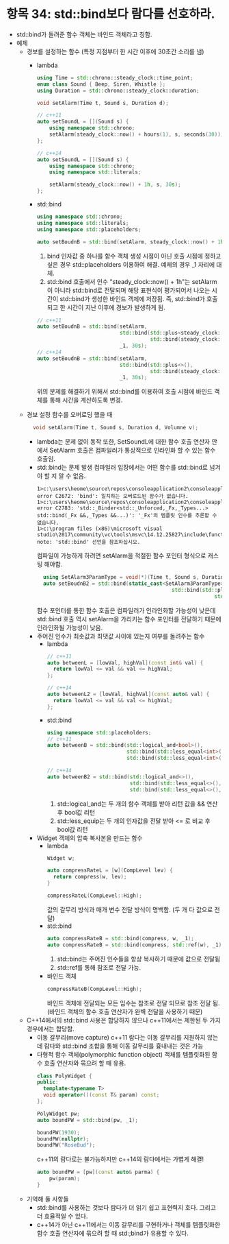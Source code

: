 # 항목 34: std::bind보다 람다를 선호하라.

* std::bind가 돌려준 함수 객체는 바인드 객체라고 칭함.
* 예제
  * 경보를 설정하는 함수 (특정 지점부터 한 시간 이후에 30초간 소리를 냄)
    * lambda
      ```cpp
      using Time = std::chrono::steady_clock::time_point;
      enum class Sound { Beep, Siren, Whistle };
      using Duration = std::chrono::steady_clock::duration;

      void setAlarm(Time t, Sound s, Duration d);

      // c++11
      auto setSoundL = [](Sound s) {
          using namespace std::chrono;
          setAlarm(steady_clock::now() + hours(1), s, seconds(30));
      };

      // c++14
      auto setSoundL = [](Sound s) {
          using namespace std::chrono;
          using namespace std::literals;

          setAlarm(steady_clock::now() + 1h, s, 30s);
      };
      ```
    * std::bind
      ```cpp
      using namespace std::chrono;
      using namespace std::literals;
      using namespace std::placeholders;

      auto setBoudnB = std::bind(setAlarm, steady_clock::now() + 1h, _1, 30s);
      ```
      1. bind 인자값 중 하나를 함수 객체 생성 시점이 아닌 호출 시점에 정하고 싶은 경우 std::placeholders 이용하여 해결. 예제의 경우 _1 자리에 대체.
      2. std::bind 호출에서 인수 "steady_clock::now() + 1h"는 setAlarm이 아니라 std::bind로 전달되며 해당 표현식이 평가되어서 나오는 시간이 std::bind가 생성한 바인드 객체에 저장됨.
      즉, std::bind가 호출되고 한 시간이 지난 이후에 경보가 발생하게 됨.

      ```cpp
      // c++11
      auto setBoudnB = std::bind(setAlarm, 
                                 std::bind(std::plus<steady_clock::time_point>(), 
                                           std::bind(steady_clock::now()), 1h),
                                 _1, 30s);
      // c++14
      auto setBoudnB = std::bind(setAlarm, 
                                 std::bind(std::plus<>(), 
                                           std::bind(steady_clock::now()), 1h),
                                 _1, 30s);
      ```
      위의 문제를 해결하기 위해서 std::bind를 이용하여 호출 시점에 바인드 객체를 통해 시간을 계산하도록 변경.
  * 경보 설정 함수를 오버로딩 했을 때
    ```cpp
      void setAlarm(Time t, Sound s, Duration d, Volumne v);
    ```
    * lambda는 문제 없이 동작
      또한, SetSoundL에 대한 함수 호출 연산자 안에서 SetAlarm 호출은 컴파일러가 통상적으로 인라인화 할 수 있는 함수 호출임.
    * std::bind는 문제 발생
      컴파일러 입장에서는 어떤 함수를 std::bind로 넘겨야 할 지 알 수 없음.
      ```
      1>c:\users\heome\source\repos\consoleapplication2\consoleapplication2\emcpp_36.cpp(38): error C2672: 'bind': 일치하는 오버로드된 함수가 없습니다.
      1>c:\users\heome\source\repos\consoleapplication2\consoleapplication2\emcpp_36.cpp(38): error C2783: 'std::_Binder<std::_Unforced,_Fx,_Types...> std::bind(_Fx &&,_Types &&...)': '_Fx'의 템플릿 인수를 추론할 수 없습니다.
      1>c:\program files (x86)\microsoft visual studio\2017\community\vc\tools\msvc\14.12.25827\include\functional(1092): note: 'std::bind' 선언을 참조하십시오.
      ```
      컴파일이 가능하게 하려면 setAlarm을 적절한 함수 포인터 형식으로 캐스팅 해야함.
      ```cpp
    	using SetAlarm3ParamType = void(*)(Time t, Sound s, Duration d);
	    auto setBoudnB2 = std::bind(static_cast<SetAlarm3ParamType>(setAlarm),
								                  std::bind(std::plus<>(),
										                        std::bind(steady_clock::now()), 1h), _1, 30s);
      ```
      함수 포인터를 통한 함수 호출은 컴파일러가 인라인화할 가능성이 낮은데 std::bind 호출 역시 setAlarm을 가리키는 함수 포인터를 전달하기 때문에 인라인화될 가능성이 낮음.
    * 주어진 인수가 최솟값과 최댓값 사이에 있는지 여부를 돌려주는 함수
      * lambda
        ```cpp
        // c++11
        auto betweenL = [lowVal, highVal](const int& val) {
          return lowVal <= val && val <= highVal;
        };

        // c++14
        auto betweenL2 = [lowVal, highVal](const auto& val) {
          return lowVal <= val && val <= highVal;
        };
        ```
      * std::bind
        ```cpp
        using namespace std::placeholders;
        // c++11
        auto betweenB = std::bind(std::logical_and<bool>(),
                                  std::bind(std::less_equal<int>(), lowVal, _1),
                                  std::bind(std::less_equal<int>(), _1, highVal));

        // c++14
        auto betweenB2 = std::bind(std::logical_and<>(),
                                   std::bind(std::less_equal<>(), lowVal, _1),
                                   std::bind(std::less_equal<>(), _1, highVal));
        ```
        1. std::logical_and는 두 개의 함수 객체를 받아 리턴 값을 && 연산 후 bool값 리턴
        2. std::less_equip는 두 개의 인자값을 전달 받아 <= 로 비교 후 bool값 리턴
    * Widget 객체의 압축 복사본을 만드는 함수
      * lambda
        ```cpp
        Widget w;

        auto compressRateL = [w](CompLevel lev) {
          return compress(w, lev);
        }

        compressRateL(CompLevel::High);
        ```
        값의 갈무리 방식과 매개 변수 전달 방식이 명백함. (두 개 다 값으로 전달)
      * std::bind
        ```cpp
        auto compressRateB = std::bind(compress, w, _1);
        auto compressRateB = std::bind(compress, std::ref(w), _1);
        ```
        1. std::bind는 주어진 인수들을 항상 복사하기 때문에 값으로 전달됨
        2. std::ref를 통해 참조로 전달 가능.
      * 바인드 객체
        ```cpp
        compressRateB(CompLevel::High);
        ```
        바인드 객체에 전달되는 모든 임수는 참조로 전달 되므로 참조 전달 됨.
        (바인드 객체의 함수 호출 연산자가 완벽 전달을 사용하기 때문)
  * C++14에서의 std::bind 사용은 합당하지 않으나 c++11에서는 제한된 두 가지 경우에서는 합당함.
    * 이동 갈무리(move capture)
      c++11 람다는 이동 갈무리를 지원하지 않는데 람다와 std::bind 조합을 통해 이동 갈무리를 흉내내는 것은 가능
    * 다형적 함수 객체(polymorphic function object)
      객체를 템플릿화된 함수 호출 연산자와 묶으려 할 때 유용.
      ```cpp
      class PolyWidget {
      public:
        template<typename T>
        void operator()(const T& param) const;
      };

      PolyWidget pw;
      auto boundPW = std::bind(pw, _1);

      boundPW(1930);
      boundPW(nullptr);
      boundPW("RoseBud");
      ```
      c++11의 람다로는 불가능하지만 c++14의 람다에서는 가볍게 해결!
      ```cpp
      auto boundPW = [pw](const auto& parma) {
          pw(param);
      }
      ```
  * 기억해 둘 사항들
    * std::bind를 사용하는 것보다 람다가 더 읽기 쉽고 표현력지 호다. 그리고 더 효율적일 수 있다.
    * c++14가 아닌 c++11에서는 이동 갈무리를 구현하거나 객체를 템플릿화한 함수 호출 연산자에 묶으려 할 때 std:;bind가 유용할 수 있다.

        





